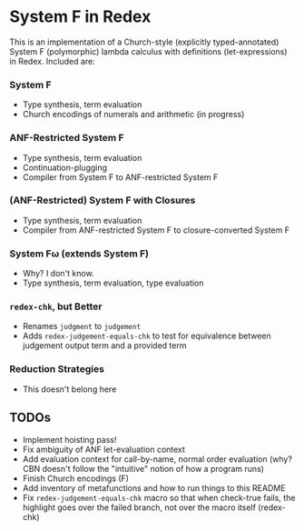 # System F in Redex

This is an implementation of a Church-style (explicitly typed-annotated) System F (polymorphic) lambda calculus with definitions (let-expressions) in Redex. Included are:

### System F
* Type synthesis, term evaluation
* Church encodings of numerals and arithmetic (in progress)

### ANF-Restricted System F
* Type synthesis, term evaluation 
* Continuation-plugging
* Compiler from System F to ANF-restricted System F

### (ANF-Restricted) System F with Closures
* Type synthesis, term evaluation
* Compiler from ANF-restricted System F to closure-converted System F

### System Fω (extends System F)
* Why? I don't know.
* Type synthesis, term evaluation, type evaluation

### `redex-chk`, but Better
* Renames `judgment` to `judgement`
* Adds `redex-judgement-equals-chk` to test for equivalence between judgement output term and a provided term

### Reduction Strategies
* This doesn't belong here

## TODOs
* Implement hoisting pass!
* Fix ambiguity of ANF let-evaluation context
* Add evaluation context for call-by-name, normal order evaluation (why? CBN doesn't follow the "intuitive" notion of how a program runs)
* Finish Church encodings (F)
* Add inventory of metafunctions and how to run things to this README
* Fix `redex-judgement-equals-chk` macro so that when check-true fails, the highlight goes over the failed branch, not over the macro itself (redex-chk)

